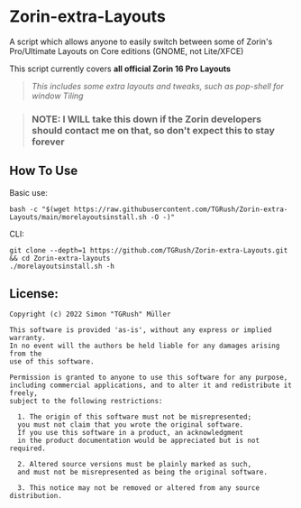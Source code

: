 # Zorin-extra-Layouts
A script which allows anyone to easily switch between some of Zorin's Pro/Ultimate Layouts on Core editions (GNOME, not Lite/XFCE)

This script currently covers **all official Zorin 16 Pro Layouts**

> *This includes some extra layouts and tweaks, such as pop-shell for window Tiling*

> ### **NOTE:** I WILL take this down if the Zorin developers should contact me on that, so don't expect this to stay forever

## How To Use
Basic use:
```
bash -c "$(wget https://raw.githubusercontent.com/TGRush/Zorin-extra-Layouts/main/morelayoutsinstall.sh -O -)"
```

CLI:
```
git clone --depth=1 https://github.com/TGRush/Zorin-extra-Layouts.git && cd Zorin-extra-layouts
./morelayoutsinstall.sh -h
```

## License:
```
Copyright (c) 2022 Simon "TGRush" Müller

This software is provided 'as-is', without any express or implied warranty. 
In no event will the authors be held liable for any damages arising from the
use of this software.

Permission is granted to anyone to use this software for any purpose, 
including commercial applications, and to alter it and redistribute it freely, 
subject to the following restrictions:

  1. The origin of this software must not be misrepresented; 
  you must not claim that you wrote the original software. 
  If you use this software in a product, an acknowledgment 
  in the product documentation would be appreciated but is not required.

  2. Altered source versions must be plainly marked as such, 
  and must not be misrepresented as being the original software.

  3. This notice may not be removed or altered from any source distribution.
```
